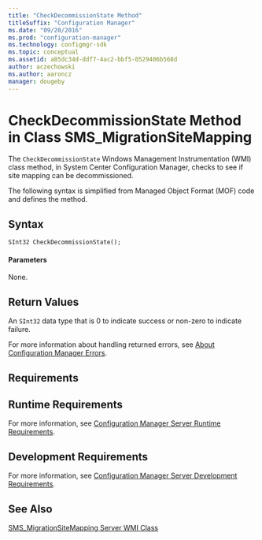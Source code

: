 ```yaml
---
title: "CheckDecommissionState Method"
titleSuffix: "Configuration Manager"
ms.date: "09/20/2016"
ms.prod: "configuration-manager"
ms.technology: configmgr-sdk
ms.topic: conceptual
ms.assetid: a85dc34d-ddf7-4ac2-bbf5-0529406b568d
author: aczechowski
ms.author: aaroncz
manager: dougeby
---
```

# CheckDecommissionState Method in Class SMS_MigrationSiteMapping
The `CheckDecommissionState` Windows Management Instrumentation (WMI) class method, in System Center Configuration Manager, checks to see if site mapping can be decommissioned.  

 The following syntax is simplified from Managed Object Format (MOF) code and defines the method.  

## Syntax  

```  
SInt32 CheckDecommissionState();  
```  

#### Parameters  
 None.  

## Return Values  
 An  `SInt32` data type that is 0 to indicate success or non-zero to indicate failure.  

 For more information about handling returned errors, see [About Configuration Manager Errors](../../../../develop/core/understand/about-configuration-manager-errors.md).  

## Requirements  

## Runtime Requirements  
 For more information, see [Configuration Manager Server Runtime Requirements](../../../../develop/core/reqs/server-runtime-requirements.md).  

## Development Requirements  
 For more information, see [Configuration Manager Server Development Requirements](../../../../develop/core/reqs/server-development-requirements.md).  

## See Also  
 [SMS_MigrationSiteMapping Server WMI Class](../../../../develop/reference/core/migration/sms_migrationsitemapping-server-wmi-class.md)
